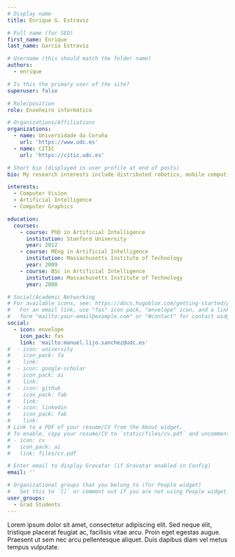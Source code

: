 ```yaml
---
# Display name
title: Enrique G. Estraviz

# Full name (for SEO)
first_name: Enrique
last_name: García Estraviz

# Username (this should match the folder name)
authors:
  - enrique

# Is this the primary user of the site?
superuser: false

# Role/position
role: Enxeñeiro informático

# Organizations/Affiliations
organizations:
  - name: Universidade da Coruña
    url: 'https://www.udc.es'
  - name: CITIC
    url: 'https://citic.udc.es'

# Short bio (displayed in user profile at end of posts)
bio: My research interests include distributed robotics, mobile computing and programmable matter.

interests:
  - Computer Vision
  - Artificial Intelligence
  - Computer Graphics

education:
  courses:
    - course: PhD in Artificial Intelligence
      institution: Stanford University
      year: 2012
    - course: MEng in Artificial Intelligence
      institution: Massachusetts Institute of Technology
      year: 2009
    - course: BSc in Artificial Intelligence
      institution: Massachusetts Institute of Technology
      year: 2008

# Social/Academic Networking
# For available icons, see: https://docs.hugoblox.com/getting-started/page-builder/#icons
#   For an email link, use "fas" icon pack, "envelope" icon, and a link in the
#   form "mailto:your-email@example.com" or "#contact" for contact widget.
social:
  - icon: envelope
    icon_pack: fas
    link: 'mailto:manuel.lijo.sanchez@udc.es'
#  - icon: university
#    icon_pack: fa
#    link: 
#  - icon: google-scholar
#    icon_pack: ai
#    link: 
#  - icon: github
#    icon_pack: fab
#    link:
#  - icon: linkedin
#    icon_pack: fab
#    link: 
# Link to a PDF of your resume/CV from the About widget.
# To enable, copy your resume/CV to `static/files/cv.pdf` and uncomment the lines below.
# - icon: cv
#   icon_pack: ai
#   link: files/cv.pdf

# Enter email to display Gravatar (if Gravatar enabled in Config)
email: ''

# Organizational groups that you belong to (for People widget)
#   Set this to `[]` or comment out if you are not using People widget.
user_groups:
  - Grad Students
---
```


Lorem ipsum dolor sit amet, consectetur adipiscing elit. Sed neque elit, tristique placerat feugiat ac, facilisis vitae arcu. Proin eget egestas augue. Praesent ut sem nec arcu pellentesque aliquet. Duis dapibus diam vel metus tempus vulputate.
